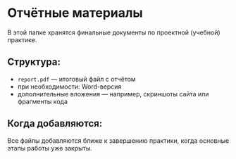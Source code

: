 # Отчётные материалы

В этой папке хранятся финальные документы по проектной (учебной) практике.

## Структура:

- `report.pdf` — итоговый файл с отчётом
- при необходимости: Word-версия
- дополнительные вложения — например, скриншоты сайта или фрагменты кода

## Когда добавляются:

Все файлы добавляются ближе к завершению практики, когда основные этапы работы уже закрыты.